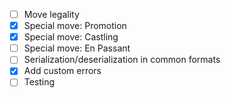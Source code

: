 - [ ] Move legality
- [x] Special move: Promotion
- [x] Special move: Castling
- [ ] Special move: En Passant
- [ ] Serialization/deserialization in common formats
- [x] Add custom errors
- [ ] Testing
